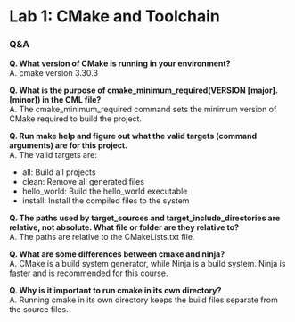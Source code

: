 # Lab 1: CMake and Toolchain

### Q&A

**Q. What version of CMake is running in your environment?**  
A. cmake version 3.30.3  

**Q. What is the purpose of cmake_minimum_required(VERSION [major].[minor]) in the CML file?**  
A. The cmake_minimum_required command sets the minimum version of CMake required to build the project.

**Q. Run make help and figure out what the valid targets (command arguments) are for this project.**  
A. The valid targets are:
- all: Build all projects
- clean: Remove all generated files
- hello_world: Build the hello_world executable
- install: Install the compiled files to the system

**Q. The paths used by target_sources and target_include_directories are relative, not absolute. What file or folder are they relative to?**  
A. The paths are relative to the CMakeLists.txt file.

**Q. What are some differences between cmake and ninja?**  
A. CMake is a build system generator, while Ninja is a build system. Ninja is faster and is recommended for this course.

**Q. Why is it important to run cmake in its own directory?**  
A. Running cmake in its own directory keeps the build files separate from the source files.

